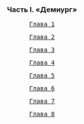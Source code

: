 <div align="center">
<h3>Часть I. «Демиург»</h3>
<a href="/Воды%20Пактола/Часть%20I.%20«Демиург»/Глава%201.md"><pre>Глава 1</pre></a>
<a href="/Воды%20Пактола/Часть%20I.%20«Демиург»/Глава%202.md"><pre>Глава 2</pre></a>
<a href="/Воды%20Пактола/Часть%20I.%20«Демиург»/Глава%203.md"><pre>Глава 3</pre></a>
<a href="/Воды%20Пактола/Часть%20I.%20«Демиург»/Глава%204.md"><pre>Глава 4</pre></a>
<a href="/Воды%20Пактола/Часть%20I.%20«Демиург»/Глава%205.md"><pre>Глава 5</pre></a>
<a href="/Воды%20Пактола/Часть%20I.%20«Демиург»/Глава%206.md"><pre>Глава 6</pre></a>
<a href="/Воды%20Пактола/Часть%20I.%20«Демиург»/Глава%207.md"><pre>Глава 7</pre></a>
<a href="/Воды%20Пактола/Часть%20I.%20«Демиург»/Глава%208.md"><pre>Глава 8</pre></a>
</div>
